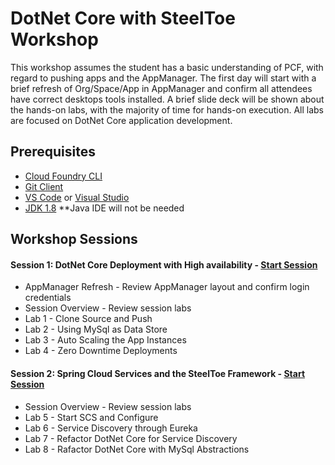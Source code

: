 # DotNet Core with SteelToe Workshop
This workshop assumes the student has a basic understanding of PCF, with regard to pushing apps and the AppManager. The first day will start with a brief refresh of Org/Space/App in AppManager and confirm all attendees have correct desktops tools installed. A brief slide deck will be shown about the hands-on labs, with the majority of time for hands-on execution. All labs are focused on DotNet Core application development.

## Prerequisites
- [Cloud Foundry CLI](https://github.com/cloudfoundry/cli/releases)
- [Git Client](https://git-scm.com/downloads)
- [VS Code](https://code.visualstudio.com/download) or [Visual Studio](https://www.visualstudio.com/downloads/)
- [JDK 1.8](http://www.oracle.com/technetwork/java/javase/downloads/jdk8-downloads-2133151.html)
**Java IDE will not be needed

## Workshop Sessions

#### Session 1: DotNet Core Deployment with High availability - [Start Session](Session-01/README.md)
  - AppManager Refresh - Review AppManager layout and confirm login credentials
  - Session Overview - Review session labs
  - Lab 1 - Clone Source and Push
  - Lab 2 - Using MySql as Data Store
  - Lab 3 - Auto Scaling the App Instances
  - Lab 4 - Zero Downtime Deployments

#### Session 2: Spring Cloud Services and the SteelToe Framework - [Start Session](Session-02/README.md)
  - Session Overview - Review session labs
  - Lab 5 - Start SCS and Configure
  - Lab 6 - Service Discovery through Eureka
  - Lab 7 - Refactor DotNet Core for Service Discovery
  - Lab 8 - Rafactor DotNet Core with MySql Abstractions